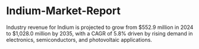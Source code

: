 # Indium-Market-Report
Industry revenue for Indium is projected to grow from $552.9 million in 2024 to $1,028.0 million by 2035, with a CAGR of 5.8% driven by rising demand in electronics, semiconductors, and photovoltaic applications.
